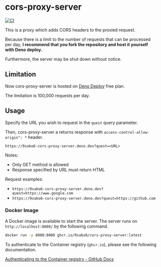 # cors-proxy-server

[![CI](https://github.com/9sako6/cors-proxy-server/actions/workflows/ci.yml/badge.svg)](https://github.com/9sako6/cors-proxy-server/actions/workflows/ci.yml)

This is a proxy which adds CORS headers to the proxied request.

Because there is a limit to the number of requests that can be processed per
day, **I recommend that you fork the repository and host it yourself with Deno
deploy.**

Furthermore, the server may be shut down without notice.

## Limitation

Now cors-proxy-server is hosted on [Deno Deploy](https://deno.com/deploy) free
plan.

The limitation is 100,000 requests per day.

## Usage

Specify the URL you wish to request in the `quest` query parameter.

Then, cors-proxy-server a returns response with
`access-control-allow-origin": *` header.

```text
https://9sako6-cors-proxy-server.deno.dev?quest=<URL>
```

Notes:

- Only GET method is allowed
- Response specified by URL must return HTML

Request examples:

- `https://9sako6-cors-proxy-server.deno.dev?quest=https://www.google.com`
- `https://9sako6-cors-proxy-server.deno.dev?quest=https://github.com`

### Docker Image

A Docker image is available to start the server. The server runs on
`http://localhost:8000/` by the following command.

```bash
docker run -p 8000:8000 ghcr.io/9sako6/cors-proxy-server:latest
```

To authenticate to the Container registry (`ghcr.io`), please see the following
documentation.

[Authenticating to the Container registry - GitHub Docs](https://docs.github.com/en/packages/working-with-a-github-packages-registry/working-with-the-container-registry#authenticating-to-the-container-registry)
